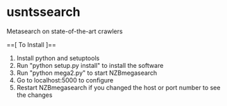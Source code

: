 usntssearch
===========
Metasearch on state-of-the-art crawlers

==[ To Install ]==
1. Install python and setuptools
2. Run "python setup.py install" to install the software
3. Run "python mega2.py" to start NZBmegasearch
4. Go to localhost:5000 to configure
5. Restart NZBmegasearch if you changed the host or port number to see the changes

